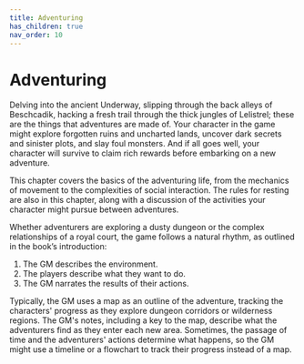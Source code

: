 ```yaml
---
title: Adventuring
has_children: true
nav_order: 10
---
```


# Adventuring
Delving into the ancient Underway, slipping through the back alleys of Beschcadik, hacking a fresh trail through the thick jungles of Lelistrel; these are the things that adventures are made of. Your character in the game might explore forgotten ruins and uncharted lands, uncover dark secrets and sinister plots, and slay foul monsters. And if all goes well, your character will survive to claim rich rewards before embarking on a new adventure.

This chapter covers the basics of the adventuring life, from the mechanics of movement to the complexities of social interaction. The rules for resting are also in this chapter, along with a discussion of the activities your character might pursue between adventures.

Whether adventurers are exploring a dusty dungeon or the complex relationships of a royal court, the game follows a natural rhythm, as outlined in the book’s introduction:
1. The GM describes the environment.
2. The players describe what they want to do.
2. The GM narrates the results of their actions.

Typically, the GM uses a map as an outline of the adventure, tracking the characters' progress as they explore dungeon corridors or wilderness regions. The GM's notes, including a key to the map, describe what the adventurers find as they enter each new area. Sometimes, the passage of time and the adventurers' actions determine what happens, so the GM might use a timeline or a flowchart to track their progress instead of a map.